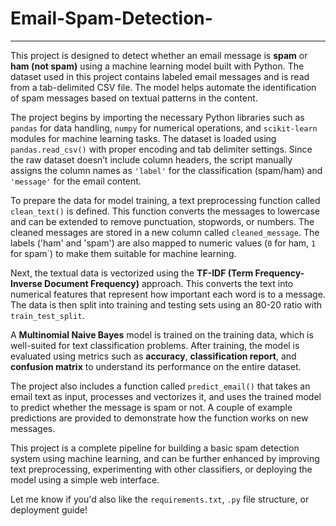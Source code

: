 # Email-Spam-Detection-
---

This project is designed to detect whether an email message is **spam** or **ham (not spam)** using a machine learning model built with Python. The dataset used in this project contains labeled email messages and is read from a tab-delimited CSV file. The model helps automate the identification of spam messages based on textual patterns in the content.

The project begins by importing the necessary Python libraries such as `pandas` for data handling, `numpy` for numerical operations, and `scikit-learn` modules for machine learning tasks. The dataset is loaded using `pandas.read_csv()` with proper encoding and tab delimiter settings. Since the raw dataset doesn’t include column headers, the script manually assigns the column names as `'label'` for the classification (spam/ham) and `'message'` for the email content.

To prepare the data for model training, a text preprocessing function called `clean_text()` is defined. This function converts the messages to lowercase and can be extended to remove punctuation, stopwords, or numbers. The cleaned messages are stored in a new column called `cleaned_message`. The labels ('ham' and 'spam') are also mapped to numeric values (`0` for ham, `1` for spam`) to make them suitable for machine learning.

Next, the textual data is vectorized using the **TF-IDF (Term Frequency-Inverse Document Frequency)** approach. This converts the text into numerical features that represent how important each word is to a message. The data is then split into training and testing sets using an 80-20 ratio with `train_test_split`.

A **Multinomial Naive Bayes** model is trained on the training data, which is well-suited for text classification problems. After training, the model is evaluated using metrics such as **accuracy**, **classification report**, and **confusion matrix** to understand its performance on the entire dataset.

The project also includes a function called `predict_email()` that takes an email text as input, processes and vectorizes it, and uses the trained model to predict whether the message is spam or not. A couple of example predictions are provided to demonstrate how the function works on new messages.

This project is a complete pipeline for building a basic spam detection system using machine learning, and can be further enhanced by improving text preprocessing, experimenting with other classifiers, or deploying the model using a simple web interface.

Let me know if you'd also like the `requirements.txt`, `.py` file structure, or deployment guide!
